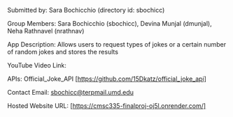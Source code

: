 Submitted by: Sara Bochicchio (directory id: sbochicc)

Group Members: Sara Bochicchio (sbochicc), Devina Munjal (dmunjal), Neha Rathnavel (nrathnav)

App Description: Allows users to request types of jokes or a certain number of random jokes and stores the results

YouTube Video Link: 

APIs: Official_Joke_API [https://github.com/15Dkatz/official_joke_api]

Contact Email:  sbochicc@terpmail.umd.edu

Hosted Website URL: [https://cmsc335-finalproj-oj5l.onrender.com/]
